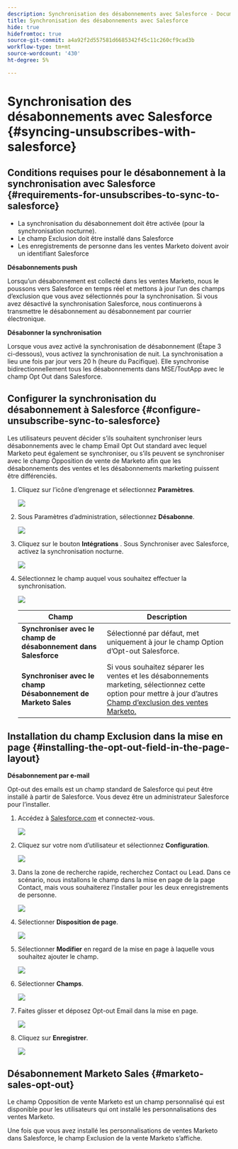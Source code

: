 ```yaml
---
description: Synchronisation des désabonnements avec Salesforce - Documents Marketo - Documentation du produit
title: Synchronisation des désabonnements avec Salesforce
hide: true
hidefromtoc: true
source-git-commit: a4a92f2d557581d6685342f45c11c260cf9cad3b
workflow-type: tm+mt
source-wordcount: '430'
ht-degree: 5%

---
```


# Synchronisation des désabonnements avec Salesforce {#syncing-unsubscribes-with-salesforce}

## Conditions requises pour le désabonnement à la synchronisation avec Salesforce {#requirements-for-unsubscribes-to-sync-to-salesforce}

* La synchronisation du désabonnement doit être activée (pour la synchronisation nocturne).
* Le champ Exclusion doit être installé dans Salesforce
* Les enregistrements de personne dans les ventes Marketo doivent avoir un identifiant Salesforce

**Désabonnements push**

Lorsqu’un désabonnement est collecté dans les ventes Marketo, nous le poussons vers Salesforce en temps réel et mettons à jour l’un des champs d’exclusion que vous avez sélectionnés pour la synchronisation. Si vous avez désactivé la synchronisation Salesforce, nous continuerons à transmettre le désabonnement au désabonnement par courrier électronique.

**Désabonner la synchronisation**

Lorsque vous avez activé la synchronisation de désabonnement (Étape 3 ci-dessous), vous activez la synchronisation de nuit. La synchronisation a lieu une fois par jour vers 20 h (heure du Pacifique). Elle synchronise bidirectionnellement tous les désabonnements dans MSE/ToutApp avec le champ Opt Out dans Salesforce.

## Configurer la synchronisation du désabonnement à Salesforce {#configure-unsubscribe-sync-to-salesforce}

Les utilisateurs peuvent décider s’ils souhaitent synchroniser leurs désabonnements avec le champ Email Opt Out standard avec lequel Marketo peut également se synchroniser, ou s’ils peuvent se synchroniser avec le champ Opposition de vente de Marketo afin que les désabonnements des ventes et les désabonnements marketing puissent être différenciés.

1. Cliquez sur l’icône d’engrenage et sélectionnez **Paramètres**.

   ![](assets/syncing-unsubscribes-with-salesforce-1.png)

1. Sous Paramètres d’administration, sélectionnez **Désabonne**.

   ![](assets/syncing-unsubscribes-with-salesforce-2.png)

1. Cliquez sur le bouton **Intégrations** . Sous Synchroniser avec Salesforce, activez la synchronisation nocturne.

   ![](assets/syncing-unsubscribes-with-salesforce-3.png)

1. Sélectionnez le champ auquel vous souhaitez effectuer la synchronisation.

   ![](assets/syncing-unsubscribes-with-salesforce-4.png)

   | Champ | Description |
   |---|---|
   | **Synchroniser avec le champ de désabonnement dans Salesforce** | Sélectionné par défaut, met uniquement à jour le champ Option d’Opt-out Salesforce. |
   | **Synchroniser avec le champ Désabonnement de Marketo Sales** | Si vous souhaitez séparer les ventes et les désabonnements marketing, sélectionnez cette option pour mettre à jour d’autres [Champ d’exclusion des ventes Marketo.](#msoo) |

## Installation du champ Exclusion dans la mise en page {#installing-the-opt-out-field-in-the-page-layout}

**Désabonnement par e-mail**

Opt-out des emails est un champ standard de Salesforce qui peut être installé à partir de Salesforce. Vous devez être un administrateur Salesforce pour l’installer.

1. Accédez à [Salesforce.com](https://salesforce.com) et connectez-vous.

   ![](assets/syncing-unsubscribes-with-salesforce-5.png)

1. Cliquez sur votre nom d’utilisateur et sélectionnez **Configuration**.

   ![](assets/syncing-unsubscribes-with-salesforce-6.png)

1. Dans la zone de recherche rapide, recherchez Contact ou Lead. Dans ce scénario, nous installons le champ dans la mise en page de la page Contact, mais vous souhaiterez l’installer pour les deux enregistrements de personne.

   ![](assets/syncing-unsubscribes-with-salesforce-7.png)

1. Sélectionner **Disposition de page**.

   ![](assets/syncing-unsubscribes-with-salesforce-8.png)

1. Sélectionner **Modifier** en regard de la mise en page à laquelle vous souhaitez ajouter le champ.

   ![](assets/syncing-unsubscribes-with-salesforce-9.png)

1. Sélectionner **Champs**.

   ![](assets/syncing-unsubscribes-with-salesforce-10.png)

1. Faites glisser et déposez Opt-out Email dans la mise en page.

   ![](assets/syncing-unsubscribes-with-salesforce-11.png)

1. Cliquez sur **Enregistrer**.

   ![](assets/syncing-unsubscribes-with-salesforce-12.png)

## Désabonnement Marketo Sales {#marketo-sales-opt-out}

Le champ Opposition de vente Marketo est un champ personnalisé qui est disponible pour les utilisateurs qui ont installé les personnalisations des ventes Marketo.

Une fois que vous avez installé les personnalisations de ventes Marketo dans Salesforce, le champ Exclusion de la vente Marketo s’affiche.
